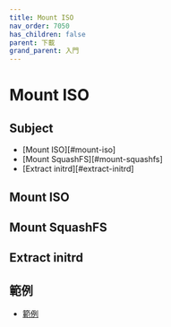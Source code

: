 ```yaml
---
title: Mount ISO
nav_order: 7050
has_children: false
parent: 下載
grand_parent: 入門
---
```



# Mount ISO


## Subject

* [Mount ISO][#mount-iso]
* [Mount SquashFS][#mount-squashfs]
* [Extract initrd][#extract-initrd]


## Mount ISO


## Mount SquashFS


## Extract initrd


## 範例

* [範例](https://github.com/samwhelp/note-about-ubuntu/tree/gh-pages/_demo/download/iso/22.04-flavours)
